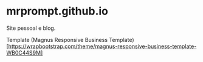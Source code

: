 mrprompt.github.io
==================

Site pessoal e blog.

Template (Magnus Responsive Business Template)[https://wrapbootstrap.com/theme/magnus-responsive-business-template-WB0C44S9M]